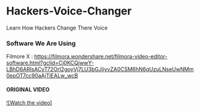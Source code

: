 # Hackers-Voice-Changer
Learn How Hackers Change There Voice

### Software We Are Using

Filmore X : https://filmora.wondershare.net/filmora-video-editor-software.html?gclid=Cj0KCQjwwY-LBhD6ARIsACvT72OrI2goyVj7LU3bGJjiyvZA0CSM6hN6qUzuLNseUwNMm0epOT7cc90aAjTlEALw_wcB

#### ORIGINAL VIDEO
[![Watch the video]](https://youtu.be/ojXZI7jBTiA)
